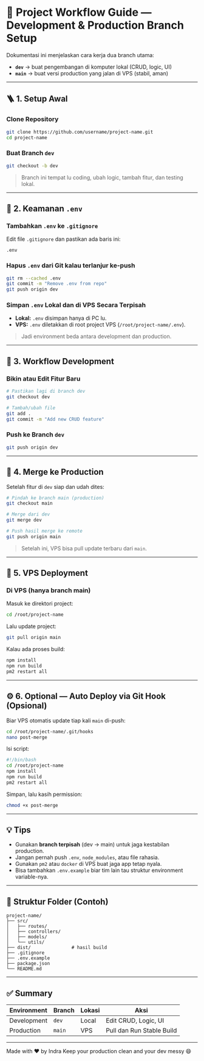 # 🧭 Project Workflow Guide — Development & Production Branch Setup

Dokumentasi ini menjelaskan cara kerja dua branch utama:

* **`dev`** → buat pengembangan di komputer lokal (CRUD, logic, UI)
* **`main`** → buat versi production yang jalan di VPS (stabil, aman)

---

## 🪜 1. Setup Awal

### Clone Repository

```bash
git clone https://github.com/username/project-name.git
cd project-name
```

### Buat Branch `dev`

```bash
git checkout -b dev
```

> Branch ini tempat lu coding, ubah logic, tambah fitur, dan testing lokal.

---

## 🔐 2. Keamanan `.env`

### Tambahkan `.env` ke `.gitignore`

Edit file `.gitignore` dan pastikan ada baris ini:

```
.env
```

### Hapus `.env` dari Git kalau terlanjur ke-push

```bash
git rm --cached .env
git commit -m "Remove .env from repo"
git push origin dev
```

### Simpan `.env` Lokal dan di VPS Secara Terpisah

* **Lokal:** `.env` disimpan hanya di PC lu.
* **VPS:** `.env` diletakkan di root project VPS (`/root/project-name/.env`).

> Jadi environment beda antara development dan production.

---

## 🧩 3. Workflow Development

### Bikin atau Edit Fitur Baru

```bash
# Pastikan lagi di branch dev
git checkout dev

# Tambah/ubah file
git add .
git commit -m "Add new CRUD feature"
```

### Push ke Branch `dev`

```bash
git push origin dev
```

---

## 🚀 4. Merge ke Production

Setelah fitur di `dev` siap dan udah dites:

```bash
# Pindah ke branch main (production)
git checkout main

# Merge dari dev
git merge dev

# Push hasil merge ke remote
git push origin main
```

> Setelah ini, VPS bisa pull update terbaru dari `main`.

---

## 🧱 5. VPS Deployment

### Di VPS (hanya branch main)

Masuk ke direktori project:

```bash
cd /root/project-name
```

Lalu update project:

```bash
git pull origin main
```

Kalau ada proses build:

```bash
npm install
npm run build
pm2 restart all
```

---

## ⚙️ 6. Optional — Auto Deploy via Git Hook (Opsional)

Biar VPS otomatis update tiap kali `main` di-push:

```bash
cd /root/project-name/.git/hooks
nano post-merge
```

Isi script:

```bash
#!/bin/bash
cd /root/project-name
npm install
npm run build
pm2 restart all
```

Simpan, lalu kasih permission:

```bash
chmod +x post-merge
```

---

## 💡 Tips

* Gunakan **branch terpisah** (dev → main) untuk jaga kestabilan production.
* Jangan pernah push `.env`, `node_modules`, atau file rahasia.
* Gunakan `pm2` atau `docker` di VPS buat jaga app tetap nyala.
* Bisa tambahkan `.env.example` biar tim lain tau struktur environment variable-nya.

---

## 📂 Struktur Folder (Contoh)

```
project-name/
├── src/
│   ├── routes/
│   ├── controllers/
│   ├── models/
│   └── utils/
├── dist/               # hasil build
├── .gitignore
├── .env.example
├── package.json
└── README.md
```

---

## ✅ Summary

| Environment | Branch | Lokasi | Aksi                      |
| ----------- | ------ | ------ | ------------------------- |
| Development | `dev`  | Local  | Edit CRUD, Logic, UI      |
| Production  | `main` | VPS    | Pull dan Run Stable Build |

---

Made with ❤️ by Indra
Keep your production clean and your dev messy 😄

